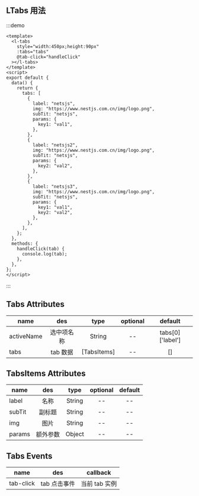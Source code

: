 ## LTabs 用法

:::demo

```vue
<template>
  <l-tabs
    style="width:450px;height:90px"
    :tabs="tabs"
    @tab-click="handleClick"
  ></l-tabs>
</template>
<script>
export default {
  data() {
    return {
      tabs: [
        {
          label: "netsjs",
          img: "https://www.nestjs.com.cn/img/logo.png",
          subTit: "netsjs",
          params: {
            key1: "val1",
          },
        },
        {
          label: "netsjs2",
          img: "https://www.nestjs.com.cn/img/logo.png",
          subTit: "netsjs",
          params: {
            key2: "val2",
          },
        },
        {
          label: "netsjs3",
          img: "https://www.nestjs.com.cn/img/logo.png",
          subTit: "netsjs",
          params: {
            key1: "val1",
            key2: "val2",
          },
        },
      ],
    };
  },
  methods: {
    handleClick(tab) {
      console.log(tab);
    },
  },
};
</script>
```

:::

## Tabs Attributes

| name       |    des     |    type     | optional |     default      |
| ---------- | :--------: | :---------: | :------: | :--------------: |
| activeName | 选中项名称 |   String    |    --    | tabs[0]['label'] |
| tabs       |  tab 数据  | [TabsItems] |    --    |        []        |

## TabsItems Attributes

| name   |   des    |  type  | optional | default |
| ------ | :------: | :----: | :------: | :-----: |
| label  |   名称   | String |    --    |   --    |
| subTit |  副标题  | String |    --    |   --    |
| img    |   图片   | String |    --    |   --    |
| params | 额外参数 | Object |    --    |   --    |

## Tabs Events

| name      |     des      |   callback    |
| --------- | :----------: | :-----------: |
| tab-click | tab 点击事件 | 当前 tab 实例 |
